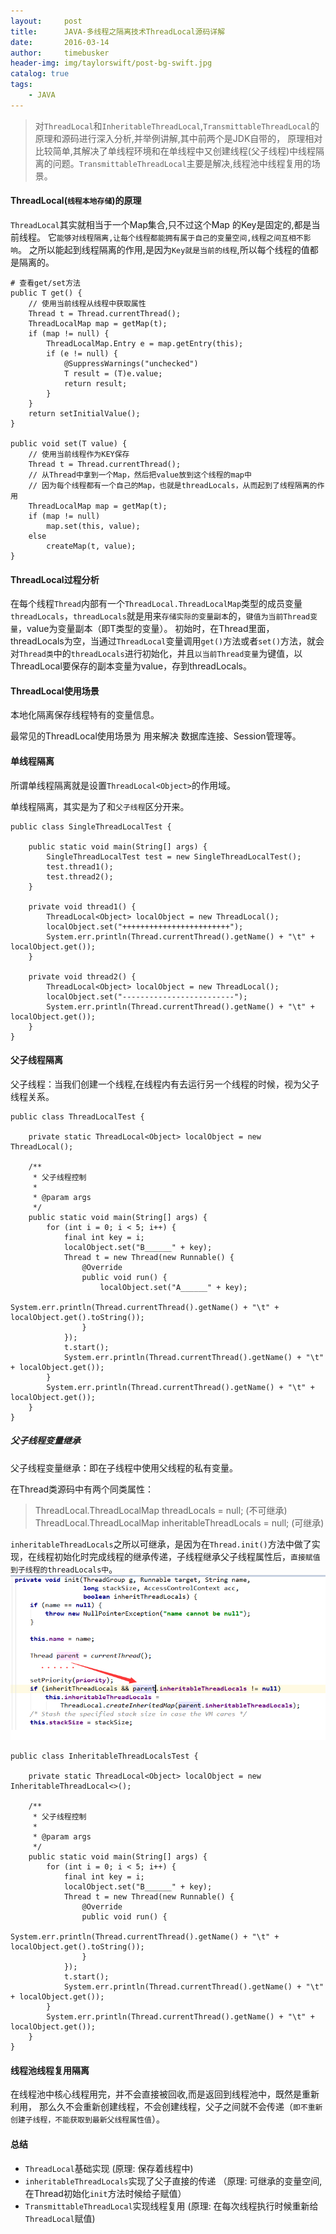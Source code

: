 ```yaml
---
layout:     post
title:      JAVA-多线程之隔离技术ThreadLocal源码详解
date:       2016-03-14
author:     timebusker
header-img: img/taylorswift/post-bg-swift.jpg
catalog: true
tags:
    - JAVA
---
```


> 对`ThreadLocal`和`InheritableThreadLocal`,`TransmittableThreadLocal`的原理和源码进行深入分析,并举例讲解,其中前两个是JDK自带的，
原理相对比较简单,其解决了单线程环境和在单线程中又创建线程(父子线程)中线程隔离的问题。`TransmittableThreadLocal`主要是解决,线程池中线程复用的场景。

#### ThreadLocal(`线程本地存储`)的原理
`ThreadLocal`其实就相当于一个Map集合,只不过这个Map 的Key是固定的,都是当前线程。
它`能够对线程隔离,让每个线程都能拥有属于自己的变量空间,线程之间互相不影响`。
之所以能起到线程隔离的作用,是因为`Key就是当前的线程`,所以每个线程的值都是隔离的。 

```
# 查看get/set方法
public T get() {
    // 使用当前线程从线程中获取属性
    Thread t = Thread.currentThread();
    ThreadLocalMap map = getMap(t);
    if (map != null) {
        ThreadLocalMap.Entry e = map.getEntry(this);
        if (e != null) {
            @SuppressWarnings("unchecked")
            T result = (T)e.value;
            return result;
        }
    }
    return setInitialValue();
}

public void set(T value) {
    // 使用当前线程作为KEY保存
    Thread t = Thread.currentThread();
	// 从Thread中拿到一个Map，然后把value放到这个线程的map中
	// 因为每个线程都有一个自己的Map，也就是threadLocals，从而起到了线程隔离的作用
    ThreadLocalMap map = getMap(t);
    if (map != null)
        map.set(this, value);
    else
        createMap(t, value);
}
```

#### ThreadLocal过程分析
在每个线程`Thread`内部有一个`ThreadLocal.ThreadLocalMap`类型的成员变量`threadLocals`，`threadLocals`就是用来`存储实际的变量副本`的，`键值为当前Thread变量`，value为变量副本（即T类型的变量）。
初始时，在Thread里面，threadLocals为空，当通过`ThreadLocal`变量调用`get()`方法或者`set()`方法，就会对`Thread类`中的`threadLocals`进行初始化，并且`以当前Thread变量`为键值，以ThreadLocal要保存的副本变量为value，存到threadLocals。

#### ThreadLocal使用场景
本地化隔离保存线程特有的变量信息。 

最常见的ThreadLocal使用场景为 用来解决 数据库连接、Session管理等。

#### 单线程隔离
所谓单线程隔离就是设置`ThreadLocal<Object>`的作用域。

单线程隔离，其实是为了和`父子线程`区分开来。

```
public class SingleThreadLocalTest {

    public static void main(String[] args) {
        SingleThreadLocalTest test = new SingleThreadLocalTest();
        test.thread1();
        test.thread2();
    }

    private void thread1() {
        ThreadLocal<Object> localObject = new ThreadLocal();
        localObject.set("++++++++++++++++++++++++");
        System.err.println(Thread.currentThread().getName() + "\t" + localObject.get());
    }

    private void thread2() {
        ThreadLocal<Object> localObject = new ThreadLocal();
        localObject.set("-------------------------");
        System.err.println(Thread.currentThread().getName() + "\t" + localObject.get());
    }
}
```

#### 父子线程隔离
父子线程：当我们创建一个线程,在线程内有去运行另一个线程的时候，视为父子线程关系。

```
public class ThreadLocalTest {

    private static ThreadLocal<Object> localObject = new ThreadLocal();

    /**
     * 父子线程控制
     *
     * @param args
     */
    public static void main(String[] args) {
        for (int i = 0; i < 5; i++) {
            final int key = i;
            localObject.set("B______" + key);
            Thread t = new Thread(new Runnable() {
                @Override
                public void run() {
                    localObject.set("A______" + key);
                    System.err.println(Thread.currentThread().getName() + "\t" + localObject.get().toString());
                }
            });
            t.start();
            System.err.println(Thread.currentThread().getName() + "\t" + localObject.get());
        }
        System.err.println(Thread.currentThread().getName() + "\t" + localObject.get());
    }
}
```

##### 父子线程变量继承
父子线程变量继承：即在子线程中使用父线程的私有变量。

在Thread类源码中有两个同类属性：

> ThreadLocal.ThreadLocalMap threadLocals = null; (不可继承)
> ThreadLocal.ThreadLocalMap inheritableThreadLocals = null; (可继承)

`inheritableThreadLocals`之所以可继承，是因为在`Thread.init()`方法中做了实现，在线程初始化时完成线程的继承传递，子线程继承父子线程属性后，`直接赋值到子线程的threadLocals中`。
![image](https://raw.githubusercontent.com/timebusker/timebusker.github.io/master/img/java-coding/5/1.png?raw=true) 

```
public class InheritableThreadLocalsTest {

    private static ThreadLocal<Object> localObject = new InheritableThreadLocal<>();

    /**
     * 父子线程控制
     *
     * @param args
     */
    public static void main(String[] args) {
        for (int i = 0; i < 5; i++) {
            final int key = i;
            localObject.set("B______" + key);
            Thread t = new Thread(new Runnable() {
                @Override
                public void run() {
                    System.err.println(Thread.currentThread().getName() + "\t" + localObject.get().toString());
                }
            });
            t.start();
            System.err.println(Thread.currentThread().getName() + "\t" + localObject.get());
        }
        System.err.println(Thread.currentThread().getName() + "\t" + localObject.get());
    }
}
```

#### 线程池线程复用隔离
在线程池中核心线程用完，并不会直接被回收,而是返回到线程池中，既然是重新利用，
那么久不会重新创建线程，不会创建线程，父子之间就不会传递（`即不重新创建子线程，不能获取到最新父线程属性值`）。


#### 总结
- `ThreadLocal`基础实现 (原理: 保存着线程中)
- `inheritableThreadLocals`实现了父子直接的传递 （原理: 可继承的变量空间,在Thread初始化`init`方法时候给子赋值）
- `TransmittableThreadLocal`实现线程复用 (原理: 在每次线程执行时候重新给`ThreadLocal`赋值)

